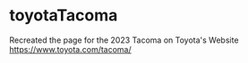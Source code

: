 # toyotaTacoma
Recreated the page for the 2023 Tacoma on Toyota's Website
https://www.toyota.com/tacoma/
